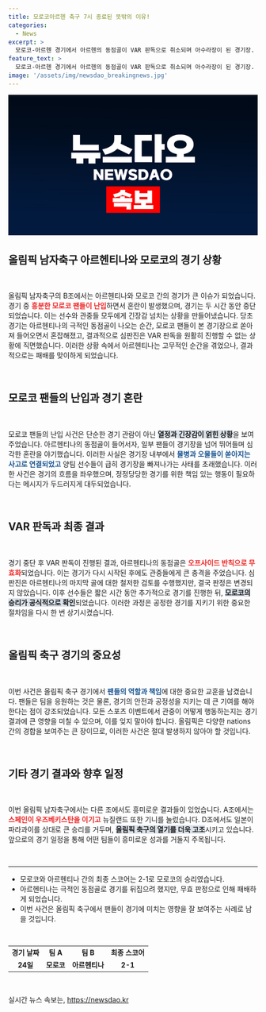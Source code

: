 ```yaml
---
title: 모로코아르헨 축구 7시 종료된 뜻밖의 이유!
categories:
  - News
excerpt: >
  모로코-아르헨 경기에서 아르헨의 동점골이 VAR 판독으로 취소되며 아수라장이 된 경기장. 흥분한 팬들이 난입해 경기가 중단되다! 이 스릴 넘치는 순간을 놓치지 마세요!
feature_text: >
  모로코-아르헨 경기에서 아르헨의 동점골이 VAR 판독으로 취소되며 아수라장이 된 경기장. 흥분한 팬들이 난입해 경기가 중단되다! 이 스릴 넘치는 순간을 놓치지 마세요!
image: '/assets/img/newsdao_breakingnews.jpg'
---
```


<p><img src="/assets/img/newsdao_breakingnews.jpg" alt="bookingtag 속보" /></p>

<h2 data-ke-size="size26">올림픽 남자축구 아르헨티나와 모로코의 경기 상황</h2>

<p data-ke-size="size16">&nbsp;</p>

<p>올림픽 남자축구의 B조에서는 아르헨티나와 모로코 간의 경기가 큰 이슈가 되었습니다. 경기 중 <b><span style="color: #ee2323;">흥분한 모로코 팬들이 난입</span></b>하면서 혼란이 발생했으며, 경기는 두 시간 동안 중단되었습니다. 이는 선수와 관중들 모두에게 긴장감 넘치는 상황을 만들어냈습니다. 당초 경기는 아르헨티나의 극적인 동점골이 나오는 순간, 모로코 팬들이 본 경기장으로 쏟아져 들어오면서 혼잡해졌고, 결과적으로 심판진은 VAR 판독을 원활히 진행할 수 없는 상황에 직면했습니다. 이러한 상황 속에서 아르헨티나는 고무적인 순간을 겪었으나, 결과적으로는 패배를 맞이하게 되었습니다.</p>

<p data-ke-size="size16">&nbsp;</p>

<h2 data-ke-size="size26">모로코 팬들의 난입과 경기 혼란</h2>

<p data-ke-size="size16">&nbsp;</p>

<p>모로코 팬들의 난입 사건은 단순한 경기 관람이 아닌 <b><span style="background-color: #21538527;">열정과 긴장감이 얽힌 상황</span></b>을 보여주었습니다. 아르헨티나의 동점골이 들어서자, 일부 팬들이 경기장을 넘어 뛰어들며 심각한 혼란을 야기했습니다. 이러한 사실은 경기장 내부에서 <b><span style="color: #1a5490;">물병과 오물들이 쏟아지는 사고로 연결되었고</span></b> 양팀 선수들이 급히 경기장을 빠져나가는 사태를 초래했습니다. 이러한 사건은 경기의 흐름을 좌우했으며, 정정당당한 경기를 위한 책임 있는 행동이 필요하다는 메시지가 두드러지게 대두되었습니다.</p>

<p data-ke-size="size16">&nbsp;</p>

<h2 data-ke-size="size26">VAR 판독과 최종 결과</h2>

<p data-ke-size="size16">&nbsp;</p>

<p>경기 중단 후 VAR 판독이 진행된 결과, 아르헨티나의 동점골은 <b><span style="color: #ee2323;">오프사이드 반칙으로 무효화</span></b>되었습니다. 이는 경기가 다시 시작된 후에도 관중들에게 큰 충격을 주었습니다. 심판진은 아르헨티나의 마지막 골에 대한 철저한 검토를 수행했지만, 결국 판정은 변경되지 않았습니다. 이후 선수들은 짧은 시간 동안 추가적으로 경기를 진행한 뒤, <b><span style="background-color: #21538527;">모로코의 승리가 공식적으로 확인</span></b>되었습니다. 이러한 과정은 공정한 경기를 지키기 위한 중요한 절차임을 다시 한 번 상기시켰습니다.</p>

<p data-ke-size="size16">&nbsp;</p>

<h2 data-ke-size="size26">올림픽 축구 경기의 중요성</h2>

<p data-ke-size="size16">&nbsp;</p>

<p>이번 사건은 올림픽 축구 경기에서 <b><span style="color: #1a5490;">팬들의 역할과 책임</span></b>에 대한 중요한 교훈을 남겼습니다. 팬들은 팀을 응원하는 것은 물론, 경기의 안전과 공정성을 지키는 데 큰 기여를 해야 한다는 점이 강조되었습니다. 모든 스포츠 이벤트에서 관중이 어떻게 행동하는지는 경기 결과에 큰 영향을 미칠 수 있으며, 이를 잊지 말아야 합니다. 올림픽은 다양한 nations 간의 경합을 보여주는 큰 장이므로, 이러한 사건은 절대 발생하지 않아야 할 것입니다.</p>

<p data-ke-size="size16">&nbsp;</p>

<h2 data-ke-size="size26">기타 경기 결과와 향후 일정</h2>

<p data-ke-size="size16">&nbsp;</p>

<p>이번 올림픽 남자축구에서는 다른 조에서도 흥미로운 결과들이 있었습니다. A조에서는 <b><span style="color: #ee2323;">스페인이 우즈베키스탄을 이기고</span></b> 뉴질랜드 또한 기니를 눌렀습니다. D조에서도 일본이 파라과이를 상대로 큰 승리를 거두며, <b><span style="background-color: #21538527;">올림픽 축구의 열기를 더욱 고조</span></b>시키고 있습니다. 앞으로의 경기 일정을 통해 어떤 팀들이 흥미로운 성과를 거둘지 주목됩니다.</p>

<p data-ke-size="size16">&nbsp;</p>

<hr>

<ul>
<li>모로코와 아르헨티나 간의 최종 스코어는 2-1로 모로코의 승리였습니다.</li>
<li>아르헨티나는 극적인 동점골로 경기를 뒤집으려 했지만, 무효 판정으로 인해 패배하게 되었습니다.</li>
<li>이번 사건은 올림픽 축구에서 팬들이 경기에 미치는 영향을 잘 보여주는 사례로 남을 것입니다.</li>
</ul>

<p data-ke-size="size16">&nbsp;</p>

<table>
<tr>
<td style="text-align: center; height: 17px;"><b>경기 날짜</b></td>
<td style="text-align: center; height: 17px;"><b>팀 A</b></td>
<td style="text-align: center; height: 17px;"><b>팀 B</b></td>
<td style="text-align: center; height: 17px;"><b>최종 스코어</b></td>
</tr>
<tr>
<td style="text-align: center; height: 17px;"><b>24일</b></td>
<td style="text-align: center; height: 17px;"><b>모로코</b></td>
<td style="text-align: center; height: 17px;"><b>아르헨티나</b></td>
<td style="text-align: center; height: 17px;"><b>2-1</b></td>
</tr>
</table>

<p data-ke-size="size16">&nbsp;</p>
실시간 뉴스 속보는, <a href="https://newsdao.kr" rel="dofollow">https://newsdao.kr</a>


